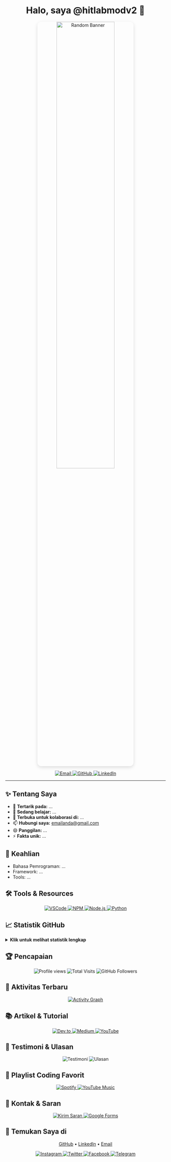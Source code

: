 <h1 align="center">Halo, saya @hitlabmodv2 👋</h1>

<!-- Gambar random di bagian atas -->
<p align="center">
  <img src="https://files.catbox.moe/azbrp4.jpg" alt="Random Banner" width="60%" style="border-radius: 12px; box-shadow: 0 4px 12px #0002;" />
</p>

<p align="center">
  <a href="mailto:emailanda@gmail.com">
    <img src="https://img.shields.io/badge/Kontak%20Saya-Email-blue?style=for-the-badge&logo=gmail" alt="Email" />
  </a>
  <a href="https://github.com/hitlabmodv2">
    <img src="https://img.shields.io/badge/Ikuti%20Saya-GitHub-black?style=for-the-badge&logo=github" alt="GitHub" />
  </a>
  <a href="https://www.linkedin.com/in/username/">
    <img src="https://img.shields.io/badge/LinkedIn-Profile-blue?style=for-the-badge&logo=linkedin" alt="LinkedIn" />
  </a>
</p>

---

## ✨ Tentang Saya

- 👀 **Tertarik pada:** ...
- 🌱 **Sedang belajar:** ...
- 🤝 **Terbuka untuk kolaborasi di:** ...
- 📫 **Hubungi saya:** emailanda@gmail.com
- 😄 **Panggilan:** ...
- ⚡ **Fakta unik:** ...

## 🚀 Keahlian

- Bahasa Pemrograman: ...
- Framework: ...
- Tools: ...

## 🛠️ Tools & Resources
<p align="center">
  <a href="https://code.visualstudio.com/">
    <img src="https://img.shields.io/badge/VSCode-Editor-007ACC?style=for-the-badge&logo=visualstudiocode&logoColor=white" alt="VSCode" />
  </a>
  <a href="https://www.npmjs.com/">
    <img src="https://img.shields.io/badge/NPM-Package-red?style=for-the-badge&logo=npm&logoColor=white" alt="NPM" />
  </a>
  <a href="https://nodejs.org/">
    <img src="https://img.shields.io/badge/Node.js-JS-green?style=for-the-badge&logo=node.js&logoColor=white" alt="Node.js" />
  </a>
  <a href="https://www.python.org/">
    <img src="https://img.shields.io/badge/Python-Language-yellow?style=for-the-badge&logo=python&logoColor=white" alt="Python" />
  </a>
</p>

## 📈 Statistik GitHub
<details>
  <summary><b>Klik untuk melihat statistik lengkap</b></summary>
  <p align="center">
    <img src="https://github-readme-stats.vercel.app/api?username=hitlabmodv2&show_icons=true&theme=radical" alt="GitHub Stats" />
    <br/>
    <img src="https://github-readme-streak-stats.herokuapp.com/?user=hitlabmodv2&theme=radical" alt="GitHub Streak" />
    <br/>
    <img src="https://github-readme-stats.vercel.app/api/top-langs/?username=hitlabmodv2&layout=compact&theme=radical" alt="Top Languages" />
    <br/>
    <b>Kata-kata lain & Fitur Lain:</b>
    <ul>
      <li>Statistik di atas diupdate otomatis setiap hari.</li>
      <li>Bahasa pemrograman terpopuler berdasarkan repositori publik.</li>
      <li>Streak menampilkan aktivitas coding harian Anda.</li>
      <li>Ingin fitur lain? Hubungi saya di sosial media di bawah!</li>
    </ul>
  </p>
</details>

## 🏆 Pencapaian
<p align="center">
  <img src="https://komarev.com/ghpvc/?username=hitlabmodv2&style=for-the-badge" alt="Profile views" />
  <img src="https://badges.pufler.dev/visits/hitlabmodv2/hitlabmodv2?style=for-the-badge" alt="Total Visits" />
  <img src="https://img.shields.io/github/followers/hitlabmodv2?label=Followers&style=for-the-badge" alt="GitHub Followers" />
</p>

## 📅 Aktivitas Terbaru
<p align="center">
  <a href="https://github.com/hitlabmodv2?tab=activity">
    <img src="https://github-readme-activity-graph.cyclic.app/graph?username=hitlabmodv2&theme=radical" alt="Activity Graph" />
  </a>
</p>

## 📚 Artikel & Tutorial
<p align="center">
  <a href="https://dev.to/username">
    <img src="https://img.shields.io/badge/Dev.to-Artikel-0A0A0A?style=for-the-badge&logo=devdotto&logoColor=white" alt="Dev.to" />
  </a>
  <a href="https://medium.com/@username">
    <img src="https://img.shields.io/badge/Medium-Tutorial-12100E?style=for-the-badge&logo=medium&logoColor=white" alt="Medium" />
  </a>
  <a href="https://youtube.com/@username">
    <img src="https://img.shields.io/badge/YouTube-Video-red?style=for-the-badge&logo=youtube&logoColor=white" alt="YouTube" />
  </a>
</p>

## 💬 Testimoni & Ulasan
<p align="center">
  <img src="https://img.shields.io/badge/Testimoni-Positif-brightgreen?style=for-the-badge&logo=trustpilot&logoColor=white" alt="Testimoni" />
  <img src="https://img.shields.io/badge/Ulasan-5★-yellow?style=for-the-badge" alt="Ulasan" />
</p>

## 🎵 Playlist Coding Favorit
<p align="center">
  <a href="https://open.spotify.com/user/username">
    <img src="https://img.shields.io/badge/Spotify-Playlist-1DB954?style=for-the-badge&logo=spotify&logoColor=white" alt="Spotify" />
  </a>
  <a href="https://music.youtube.com/channel/username">
    <img src="https://img.shields.io/badge/YouTube%20Music-Playlist-FF0000?style=for-the-badge&logo=youtubemusic&logoColor=white" alt="YouTube Music" />
  </a>
</p>

## 📝 Kontak & Saran
<p align="center">
  <a href="mailto:emailanda@gmail.com?subject=Saran%20untuk%20Profil%20GitHub">
    <img src="https://img.shields.io/badge/Kirim%20Saran-Email-blue?style=for-the-badge&logo=gmail" alt="Kirim Saran" />
  </a>
  <a href="https://forms.gle/your-google-form-link">
    <img src="https://img.shields.io/badge/Formulir%20Saran-Google%20Forms-green?style=for-the-badge&logo=googleforms&logoColor=white" alt="Google Forms" />
  </a>
</p>

## 🔗 Temukan Saya di
<p align="center">
  <a href="https://github.com/hitlabmodv2">GitHub</a> •
  <a href="https://www.linkedin.com/in/username/">LinkedIn</a> •
  <a href="mailto:emailanda@gmail.com">Email</a>
</p>

<p align="center">
  <a href="https://instagram.com/username">
    <img src="https://img.shields.io/badge/Instagram-Follow-orange?style=for-the-badge&logo=instagram" alt="Instagram" />
  </a>
  <a href="https://twitter.com/username">
    <img src="https://img.shields.io/badge/Twitter-Follow-blue?style=for-the-badge&logo=twitter" alt="Twitter" />
  </a>
  <a href="https://facebook.com/username">
    <img src="https://img.shields.io/badge/Facebook-Follow-blue?style=for-the-badge&logo=facebook" alt="Facebook" />
  </a>
  <a href="https://t.me/username">
    <img src="https://img.shields.io/badge/Telegram-Chat-blue?style=for-the-badge&logo=telegram" alt="Telegram" />
  </a>
</p>

<!---
hitlabmodv2/hitlabmodv2 is a ✨ special ✨ repository because its `README.md` (this file) appears on your GitHub profile.
You can click the Preview link to take a look at your changes.
--->
